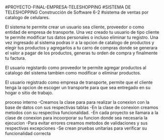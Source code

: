 #PROYECTO-FINAL-EMPRESA-TELESHOPPING
#SISTEMA DE TELESHOPPING
Construcción de Software 6-2 #sistema de ventas por catalogo de celulares.

El sistema te permite crear un usuario sea cliente, proveedor o como entidad de empresa de transporte. Una vez creado tu usuario de tipo cliente te permite modificar tus datos personales o incluso eliminar tu registro. Una vez ingresado al sistema podras ir a la opcion de catalogo de productos y elegir tus productos y agregarlos a tu carro de compras donde se generara el valor a pagar de los productos, generas tu orden de compra y finalmente tu factura.

El usuario registardo como proveedor te permite agregar productos al catalogo del sistema tambien como modificar o eliminar productos.

El usuario registrado como empresa de transporte, permite que el cliente tenga la opcion de escoger un transporte para que sea entregado en su hogar o sitio de trabajo.

proceso interno -Creamos la clase para para realizar la conexion con la base de datos con sus respectivas tablas -En la clase de conexion creamos metodos con su respectiva funcionalidad. -En cada proyecto se llamara a la clase de conexion para incoorporar su funcion donde sea necesaria la ejecucion -Para evitar errores creamos metodos de validaciones y sus respectivas excepciones -Se crean pruebas unitarias para verificar su funcionalidad correcta

